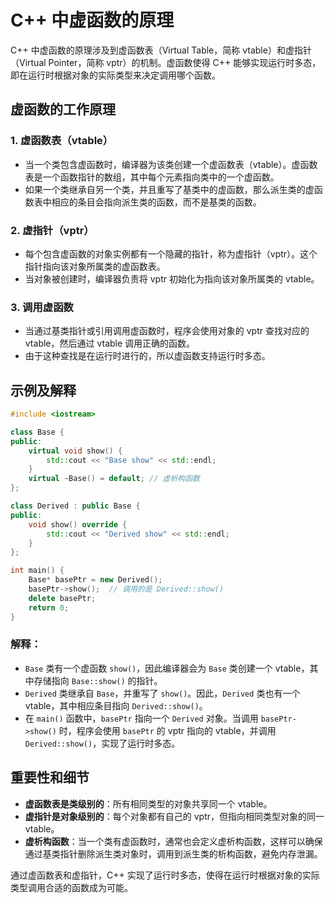 
# C++ 中虚函数的原理

C++ 中虚函数的原理涉及到虚函数表（Virtual Table，简称 vtable）和虚指针（Virtual Pointer，简称 vptr）的机制。虚函数使得 C++ 能够实现运行时多态，即在运行时根据对象的实际类型来决定调用哪个函数。

## 虚函数的工作原理

### 1. 虚函数表（vtable）
- 当一个类包含虚函数时，编译器为该类创建一个虚函数表（vtable）。虚函数表是一个函数指针的数组，其中每个元素指向类中的一个虚函数。
- 如果一个类继承自另一个类，并且重写了基类中的虚函数，那么派生类的虚函数表中相应的条目会指向派生类的函数，而不是基类的函数。

### 2. 虚指针（vptr）
- 每个包含虚函数的对象实例都有一个隐藏的指针，称为虚指针（vptr）。这个指针指向该对象所属类的虚函数表。
- 当对象被创建时，编译器负责将 vptr 初始化为指向该对象所属类的 vtable。

### 3. 调用虚函数
- 当通过基类指针或引用调用虚函数时，程序会使用对象的 vptr 查找对应的 vtable，然后通过 vtable 调用正确的函数。
- 由于这种查找是在运行时进行的，所以虚函数支持运行时多态。

## 示例及解释

```cpp
#include <iostream>

class Base {
public:
    virtual void show() {
        std::cout << "Base show" << std::endl;
    }
    virtual ~Base() = default; // 虚析构函数
};

class Derived : public Base {
public:
    void show() override {
        std::cout << "Derived show" << std::endl;
    }
};

int main() {
    Base* basePtr = new Derived();
    basePtr->show();  // 调用的是 Derived::show()
    delete basePtr;
    return 0;
}
```

### 解释：
- `Base` 类有一个虚函数 `show()`，因此编译器会为 `Base` 类创建一个 vtable，其中存储指向 `Base::show()` 的指针。
- `Derived` 类继承自 `Base`，并重写了 `show()`。因此，`Derived` 类也有一个 vtable，其中相应条目指向 `Derived::show()`。
- 在 `main()` 函数中，`basePtr` 指向一个 `Derived` 对象。当调用 `basePtr->show()` 时，程序会使用 `basePtr` 的 vptr 指向的 vtable，并调用 `Derived::show()`，实现了运行时多态。

## 重要性和细节

- **虚函数表是类级别的**：所有相同类型的对象共享同一个 vtable。
- **虚指针是对象级别的**：每个对象都有自己的 vptr，但指向相同类型对象的同一 vtable。
- **虚析构函数**：当一个类有虚函数时，通常也会定义虚析构函数，这样可以确保通过基类指针删除派生类对象时，调用到派生类的析构函数，避免内存泄漏。

通过虚函数表和虚指针，C++ 实现了运行时多态，使得在运行时根据对象的实际类型调用合适的函数成为可能。
